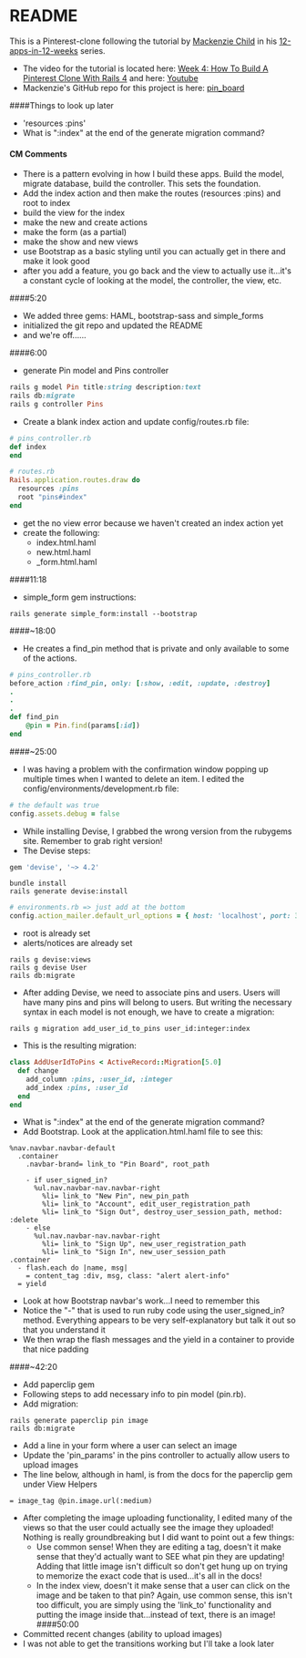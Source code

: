 # README

This is a Pinterest-clone following the tutorial by [Mackenzie Child](https://mackenziechild.me/) in his
[12-apps-in-12-weeks](https://mackenziechild.me/12-in-12/) series.  
* The video for the tutorial is located here: [Week 4: How To Build A Pinterest Clone With Rails 4](https://mackenziechild.me/12-in-12/4/) and here: [Youtube](https://www.youtube.com/watch?v=abcnfFS_DS8&index=4&list=PL23ZvcdS3XPLNdRYB_QyomQsShx59tpc-)
* Mackenzie's GitHub repo for this project is here: [pin_board](https://github.com/mackenziechild/pinterest_clone)

####Things to look up later
* 'resources :pins'
* What is ":index" at the end of the generate migration command?


#### CM Comments
* There is a pattern evolving in how I build these apps.  Build the model, migrate database, build the controller.  This
sets the foundation.
* Add the index action and then make the routes (resources :pins) and root to index
* build the view for the index
* make the new and create actions
* make the form (as a partial)
* make the show and new views
* use Bootstrap as a basic styling until you can actually get in there and make it look good
* after you add a feature, you go back and the view to actually use it...it's a constant cycle of looking at the model, the
controller, the view, etc.



####5:20
* We added three gems: HAML, bootstrap-sass and simple_forms
* initialized the git repo and updated the README
* and we're off......

####6:00
* generate Pin model and Pins controller
```ruby
rails g model Pin title:string description:text
rails db:migrate
rails g controller Pins
```
* Create a blank index action and update config/routes.rb file:
```ruby
# pins_controller.rb
def index
end

# routes.rb
Rails.application.routes.draw do
  resources :pins
  root "pins#index"
end
```
* get the no view error because we haven't created an index action yet
* create the following:
  * index.html.haml
  * new.html.haml
  * _form.html.haml

####11:18
* simple_form gem instructions:
```shell
rails generate simple_form:install --bootstrap
```

####~18:00
* He creates a find_pin method that is private and only available to some of the actions.
```ruby
# pins_controller.rb
before_action :find_pin, only: [:show, :edit, :update, :destroy]
.
.
.
def find_pin
	@pin = Pin.find(params[:id])
end
```
####~25:00
* I was having a problem with the confirmation window popping up multiple times when I wanted to delete an item.  I
edited the config/environments/development.rb file:
```ruby
# the default was true
config.assets.debug = false
```
* While installing Devise, I grabbed the wrong version from the rubygems site.  Remember to grab right version!
* The Devise steps:
```ruby
gem 'devise', '~> 4.2'
```
```shell
bundle install
rails generate devise:install
```
```ruby
# environments.rb => just add at the bottom
config.action_mailer.default_url_options = { host: 'localhost', port: 3000 }
```
* root is already set
* alerts/notices are already set
```shell
rails g devise:views
rails g devise User
rails db:migrate
```
* After adding Devise, we need to associate pins and users.  Users will have many pins and pins will belong to users.
But writing the necessary syntax in each model is not enough, we have to create a migration:
```shell
rails g migration add_user_id_to_pins user_id:integer:index
```
* This is the resulting migration:
```ruby
class AddUserIdToPins < ActiveRecord::Migration[5.0]
  def change
    add_column :pins, :user_id, :integer
    add_index :pins, :user_id
  end
end
```
* What is ":index" at the end of the generate migration command?
* Add Bootstrap.  Look at the application.html.haml file to see this:
```haml
%nav.navbar.navbar-default
  .container
    .navbar-brand= link_to "Pin Board", root_path

    - if user_signed_in?
      %ul.nav.navbar-nav.navbar-right
        %li= link_to "New Pin", new_pin_path
        %li= link_to "Account", edit_user_registration_path
        %li= link_to "Sign Out", destroy_user_session_path, method: :delete
    - else
      %ul.nav.navbar-nav.navbar-right
        %li= link_to "Sign Up", new_user_registration_path
        %li= link_to "Sign In", new_user_session_path
.container
  - flash.each do |name, msg|
    = content_tag :div, msg, class: "alert alert-info"
  = yield
```
* Look at how Bootstrap navbar's work...I need to remember this
* Notice the "-" that is used to run ruby code using the user_signed_in? method.  Everything appears to be very
self-explanatory but talk it out so that you understand it
* We then wrap the flash messages and the yield in a container to provide that nice padding

####~42:20
* Add paperclip gem
* Following steps to add necessary info to pin model (pin.rb).
* Add migration:
```shell
rails generate paperclip pin image
rails db:migrate
```
* Add a line in your form where a user can select an image
* Update the 'pin_params' in the pins controller to actually allow users to upload images
* The line below, although in haml, is from the docs for the paperclip gem under View Helpers
```haml
= image_tag @pin.image.url(:medium)
```
* After completing the image uploading functionality, I edited many of the views so that the user could actually
see the image they uploaded!  Nothing is really groundbreaking but I did want to point out a few things:
  * Use common sense!  When they are editing a tag, doesn't it make sense that they'd actually want to SEE what 
  pin they are updating!  Adding that little image isn't difficult so don't get hung up on trying to memorize the
  exact code that is used...it's all in the docs!
  * In the index view, doesn't it make sense that a user can click on the image and be taken to that pin?  Again, 
  use common sense, this isn't too difficult, you are simply using the 'link_to' functionality and putting the image
  inside that...instead of text, there is an image!
####50:00
* Committed recent changes (ability to upload images)
* I was not able to get the transitions working but I'll take a look later




